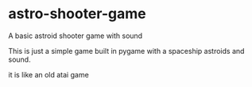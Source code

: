 # astro-shooter-game
A basic astroid shooter game with sound


This is just a simple game built in pygame with a spaceship astroids and sound.

it is like an old atai game
